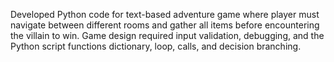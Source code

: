 Developed Python code for text-based adventure game where player must navigate between different rooms and gather all items before encountering the villain to win. Game design required input validation, debugging, and the Python script functions dictionary, loop, calls, and decision branching. 
